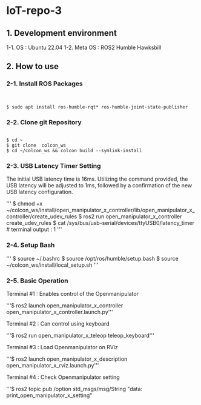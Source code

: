 # IoT-repo-3

## 1. Development environment
1-1. OS : Ubuntu 22.04
1-2. Meta OS : ROS2 Humble Hawksbill

## 2. How to use
### 2-1. Install ROS Packages
<pre><code>
</code></pre>
<pre><code>$ sudo apt install ros-humble-rqt* ros-humble-joint-state-publisher</code></pre>

### 2-2. Clone git Repository

<pre><code>
$ cd ~
$ git clone <repository_url> colcon_ws
$ cd ~/colcon_ws && colcon build --symlink-install
</code></pre>

### 2-3. USB Latency Timer Setting
The initial USB latency time is 16ms. Utilizing the command provided, the USB latency will be adjusted to 1ms, followed by a confirmation of the new USB latency configuration.

'''
$ chmod +x ~/colcon_ws/install/open_manipulator_x_controller/lib/open_manipulator_x_controller/create_udev_rules
$ ros2 run open_manipulator_x_controller create_udev_rules
$ cat /sys/bus/usb-serial/devices/ttyUSB0/latency_timer # terminal output : 1
'''

### 2-4. Setup Bash

'''
$ source ~/.bashrc
$ source /opt/ros/humble/setup.bash
$ source ~/colcon_ws/install/local_setup.sh
'''

### 2-5. Basic Operation
Terminal #1 : Enables control of the Openmanipulator

'''$ ros2 launch open_manipulator_x_controller open_manipulator_x_controller.launch.py'''

Terminal #2 : Can control using keyboard

'''$ ros2 run open_manipulator_x_teleop teleop_keyboard'''

Terminal #3 : Load Openmanipulator on RViz

'''$ ros2 launch open_manipulator_x_description open_manipulator_x_rviz.launch.py'''

Terminal #4 : Check Openmanipulator setting

'''$ ros2 topic pub /option std_msgs/msg/String "data: print_open_manipulator_x_setting"

